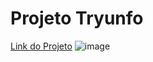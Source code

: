 # Projeto Tryunfo

[Link do Projeto](https://projeto-13-tryunfo.vercel.app/)
![image](https://user-images.githubusercontent.com/64482847/218309069-0f78be90-4e46-4765-b768-f1c6b1dec900.png)

